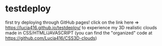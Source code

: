 # testdeploy


first try deploying through GitHub pages! click on the link here => https://lucia416.github.io/testdeploy/  to experience my 3D realistic clouds made in CSS/HTML/JAVASCRIPT 
(you can find the "organized" code at https://github.com/Lucia416/CSS3D-clouds) 
